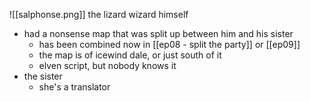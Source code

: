 ![[salphonse.png]]
the lizard wizard himself
- had a nonsense map that was split up between him and his sister
	- has been combined now in [[ep08 - split the party]] or [[ep09]]
	- the map is of icewind dale, or just south of it
	- elven script, but nobody knows it
- the sister
	- she's a translator
